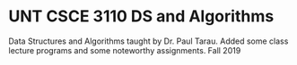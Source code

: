 # UNT CSCE 3110 DS and Algorithms

Data Structures and Algorithms taught by Dr. Paul Tarau. Added some class lecture programs and some noteworthy assignments.
Fall 2019
